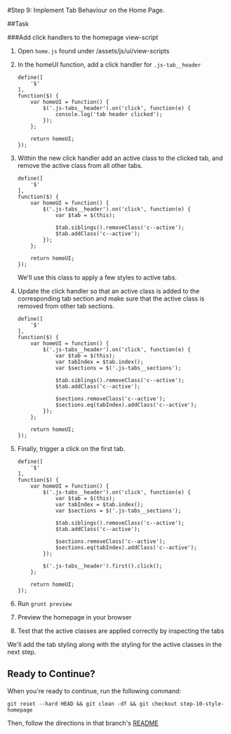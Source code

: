 #Step 9: Implement Tab Behaviour on the Home Page.

##Task

###Add click handlers to the homepage view-script

1. Open `home.js` found under /assets/js/ui/view-scripts
2. In the homeUI function, add a click handler for `.js-tab__header`

    ```
    define([
        '$'
    ],
    function($) {
        var homeUI = function() {
            $('.js-tabs__header').on('click', function(e) {
                console.log('tab header clicked');
            });
        };

        return homeUI;
    });
    ```

3. Within the new click handler add an active class to the clicked tab, and remove the active class from all other tabs.

    ```
    define([
        '$'
    ],
    function($) {
        var homeUI = function() {
            $('.js-tabs__header').on('click', function(e) {
                var $tab = $(this);

                $tab.siblings().removeClass('c--active');
                $tab.addClass('c--active');
            });
        };

        return homeUI;
    });
    ```

    We'll use this class to apply a few styles to active tabs.

4. Update the click handler so that an active class is added to the corresponding tab section and make sure that the active class is removed from other tab sections.

    ```
    define([
        '$'
    ],
    function($) {
        var homeUI = function() {
            $('.js-tabs__header').on('click', function(e) {
                var $tab = $(this);
                var tabIndex = $tab.index();
                var $sections = $('.js-tabs__sections');

                $tab.siblings().removeClass('c--active');
                $tab.addClass('c--active');

                $sections.removeClass('c--active');
                $sections.eq(tabIndex).addClass('c--active');
            });
        };

        return homeUI;
    });
    ```

5. Finally, trigger a click on the first tab.

    ```
    define([
        '$'
    ],
    function($) {
        var homeUI = function() {
            $('.js-tabs__header').on('click', function(e) {
                var $tab = $(this);
                var tabIndex = $tab.index();
                var $sections = $('.js-tabs__sections');

                $tab.siblings().removeClass('c--active');
                $tab.addClass('c--active');

                $sections.removeClass('c--active');
                $sections.eq(tabIndex).addClass('c--active');
            });

            $('.js-tabs__header').first().click();
        };

        return homeUI;
    });
    ```

6. Run `grunt preview`
7. Preview the homepage in your browser
8. Test that the active classes are applied correctly by inspecting the tabs

We'll add the tab styling along with the styling for the active classes in the next step.


## Ready to Continue?

When you're ready to continue, run the following command:

```
git reset --hard HEAD && git clean -df && git checkout step-10-style-homepage
```

Then, follow the directions in that branch's [README](https://github.com/mobify/workshop--adaptivejs-site/blob/step-10-style-homepage/README.md)
